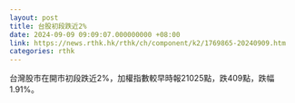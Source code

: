 ```yaml
---
layout: post
title: 台股初段跌近2%
date: 2024-09-09 09:09:07.000000000 +08:00
link: https://news.rthk.hk/rthk/ch/component/k2/1769865-20240909.htm
categories: rthk
---
```


台灣股市在開市初段跌近2%，加權指數較早時報21025點，跌409點，跌幅1.91%。
